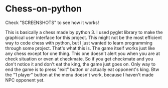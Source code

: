# Chess-on-python
Check "SCREENSHOTS" to see how it works!

This is basically a chess made by python 3. I used pyglet library to make the graphical user interface for this project. This might not 
be the most efficient way to code chess with python, but I just wanted to learn programming through some project. That's what this is.
The game itself works just like any chess except for one thing. This one doesn't alert you when you are at check situation or even at 
checkmate. So if you get checkmate and you don't notice it and don't eat the king, the game just goes on. Only way to end the game is to
press "exit" button or actually eat opponent's king. Btw the "1 player" button at the menu doesn't work, because I haven't made NPC 
opponent yet.
